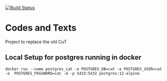[![Build Status](https://travis-ci.org/baloise/codes-and-texts.svg?branch=master)](https://travis-ci.org/baloise/codes-and-texts)

# Codes and Texts
Project to replace the old CuT

## Local Setup for postgres running in docker 
```
docker run --name postgres_cat -e POSTGRES_DB=cat -e POSTGRES_USER=cat -e  POSTGRES_PASSWORD=cat -d -p 5433:5432 postgres:12-alpine
```
